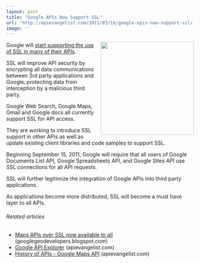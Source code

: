 ```yaml
---
layout: post
title: "Google APIs Now Support SSL"
url: 'http://apievangelist.com/2011/03/16/google-apis-now-support-ssl/'
image: ''
---
```


<img src="http://kinlane-productions.s3.amazonaws.com/google/google-ssl.jpg" alt="" width="250" align="right" />Google will [start supporting the use of SSL in many of their APIs][1].

SSL will improve API security by encrypting all data communications between 3rd party applications and Google, protecting data from interception by a malicious third party.

Google Web Search, Google Maps, Gmail and Google docs all currently support SSL for API access.

They are working to introduce SSL support in other APis as well as update existing client libraries and code samples to support SSL.

Beginning September 15, 2011, Google will require that all users of Google Documents List API, Google Spreadsheets API, and Google Sites API use SSL connections for all API requests.

SSL will further legitimize the integration of Google APIs into third party applications.

As applications become more distributed, SSL will become a must have layer to all APIs.

######  Related articles

  * [Maps APIs over SSL now available to all][2] (googlegeodevelopers.blogspot.com)
  * [Google API Explorer][3] (apievangelist.com)
  * [History of APIs - Google Maps API][4] (apievangelist.com)

   [1]: http://googlecode.blogspot.com/2011/03/improving-security-of-google-apis-with.html (start supporting use of SSL in APIs)
   [2]: http://googlegeodevelopers.blogspot.com/2011/03/maps-apis-over-ssl-now-available-to-all.html
   [3]: http://blog.apievangelist.com/2011/03/08/google-api-explorer/
   [4]: http://blog.apievangelist.com/2011/01/30/history-of-apis-google-maps-api/
